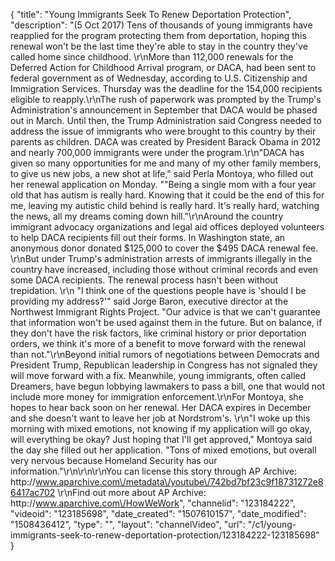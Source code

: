 {
    "title": "Young Immigrants Seek To Renew Deportation Protection",
    "description": "(5 Oct 2017) Tens of thousands of young immigrants have reapplied for the program protecting them from deportation, hoping this renewal won't be the last time they're able to stay in the country they've called home since childhood. \r\nMore than 112,000 renewals for the Deferred Action for Childhood Arrival program, or DACA, had been sent to federal government as of Wednesday, according to U.S. Citizenship and Immigration Services. Thursday was the deadline for the 154,000 recipients eligible to reapply.\r\nThe rush of paperwork was prompted by the Trump's Administration's announcement in September that DACA would be phased out in March. Until then, the Trump Administration said Congress needed to address the issue of immigrants who were brought to this country by their parents as children. DACA was created by President Barack Obama in 2012 and nearly 700,000 immigrants were under the program.\r\n\"DACA has given so many opportunities for me and many of my other family members, to give us new jobs, a new shot at life,\" said Perla Montoya, who filled out her renewal application on Monday. \"\"Being a single mom with a four year old that has autism is really hard. Knowing that it could be the end of this for me, leaving my autistic child behind is really hard. It's really hard, watching the news, all my dreams coming down hill.\"\r\nAround the country immigrant advocacy organizations and legal aid offices deployed volunteers to help DACA recipients fill out their forms. In Washington state, an anonymous donor donated $125,000 to cover the $495 DACA renewal fee. \r\nBut under Trump's administration arrests of immigrants illegally in the country have increased, including those without criminal records and even some DACA recipients. The renewal process hasn't been without trepidation. \r\n \"I think one of the questions people have is 'should I be providing my address?'\" said Jorge Baron, executive director at the Northwest Immigrant Rights Project. \"Our advice is that we can't guarantee that information won't be used against them in the future. But on balance, if they don't have the risk factors, like criminal history or prior deportation orders, we think it's more of a benefit to move forward with the renewal than not.\"\r\nBeyond initial rumors of negotiations between Democrats and President Trump, Republican leadership in Congress has not signaled they will move forward with a fix. Meanwhile, young immigrants, often called Dreamers, have begun lobbying lawmakers to pass a bill, one that would not include more money for immigration enforcement.\r\nFor Montoya, she hopes to hear back soon on her renewal. Her DACA expires in December and she doesn't want to leave her job at Nordstrom's.    \r\n\"I woke up this morning with mixed emotions, not knowing if my application will go okay, will everything be okay? Just hoping that I'll get approved,\" Montoya said the day she filled out her application. \"Tons of mixed emotions, but overall very nervous because Homeland Security has our information.\"\r\n\r\n\r\nYou can license this story through AP Archive: http:\/\/www.aparchive.com\/metadata\/youtube\/742bd7bf23c9f18731272e86417ac702 \r\nFind out more about AP Archive: http:\/\/www.aparchive.com\/HowWeWork",
    "channelid": "123184222",
    "videoid": "123185698",
    "date_created": "1507610157",
    "date_modified": "1508436412",
    "type": "",
    "layout": "channelVideo",
    "url": "\/c1\/young-immigrants-seek-to-renew-deportation-protection\/123184222-123185698"
}